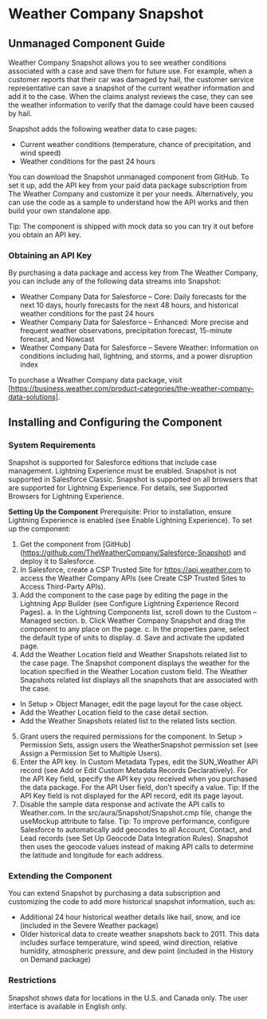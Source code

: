 # Weather Company Snapshot 
## Unmanaged Component Guide

Weather Company Snapshot allows you to see weather conditions associated with a case and save them for future use. For example, when a customer reports that their car was damaged by hail, the customer service representative can save a snapshot of the current weather information and add it to the case. When the claims analyst reviews the case, they can see the weather information to verify that the damage could have been caused by hail.

Snapshot adds the following weather data to case pages:
- Current weather conditions (temperature, chance of precipitation, and wind speed)
- Weather conditions for the past 24 hours

You can download the Snapshot unmanaged component from GitHub. To set it up, add the API key from your paid data package subscription from The Weather Company and customize it per your needs. Alternatively, you can use the code as a sample to understand how the API works and then build your own standalone app.

Tip: The component is shipped with mock data so you can try it out before you obtain an API key.

### Obtaining an API Key

By purchasing a data package and access key from The Weather Company, you can include any of the following data streams into Snapshot:
- Weather Company Data for Salesforce – Core: Daily forecasts for the next 10 days, hourly forecasts for the next 48 hours, and historical weather conditions for the past 24 hours
- Weather Company Data for Salesforce – Enhanced: More precise and frequent weather observations, precipitation forecast, 15-minute forecast, and Nowcast
- Weather Company Data for Salesforce – Severe Weather: Information on conditions including hail, lightning, and storms, and a power disruption index

To purchase a Weather Company data package, visit [https://business.weather.com/product-categories/the-weather-company-data-solutions].

## Installing and Configuring the Component
### System Requirements
Snapshot is supported for Salesforce editions that include case management. Lightning Experience must be enabled. Snapshot is not supported in Salesforce Classic. Snapshot is supported on all browsers that are supported for Lightning Experience. For details, see Supported Browsers for Lightning Experience.

**Setting Up the Component**
Prerequisite: Prior to installation, ensure Lightning Experience is enabled (see Enable Lightning Experience). 
To set up the component:
1. Get the component from [GitHub] (https://github.com/TheWeatherCompany/Salesforce-Snapshot) and deploy it to Salesforce.
2. In Salesforce, create a CSP Trusted Site for https://api.weather.com to access the Weather Company APIs (see Create CSP Trusted Sites to Access Third-Party APIs).
3. Add the component to the case page by editing the page in the Lightning App Builder (see Configure Lightning Experience Record Pages). 
a. In the Lightning Components list, scroll down to the Custom – Managed section.
b. Click Weather Company Snapshot and drag the component to any place on the page.
c. In the properties pane, select the default type of units to display. 
d. Save and activate the updated page.
4. Add the Weather Location field and Weather Snapshots related list to the case page. The Snapshot component displays the weather for the location specified in the Weather Location custom field. The Weather Snapshots related list displays all the snapshots that are associated with the case.
- In Setup > Object Manager, edit the page layout for the case object. 
- Add the Weather Location field to the case detail section. 
- Add the Weather Snapshots related list to the related lists section. 
5. Grant users the required permissions for the component. In Setup > Permission Sets, assign users the WeatherSnapshot permission set (see Assign a Permission Set to Multiple Users). 
6. Enter the API key. In Custom Metadata Types, edit the SUN_Weather API record (see Add or Edit Custom Metadata Records Declaratively). For the API Key field, specify the API key you received when you purchased the data package.  For the API User field, don’t specify a value.  Tip: If the API Key field is not displayed for the API record, edit its page layout.
7. Disable the sample data response and activate the API calls to Weather.com. In the src/aura/Snapshot/Snapshot.cmp file, change the useMockup attribute to false. Tip: To improve performance, configure Salesforce to automatically add geocodes to all Account, Contact, and Lead records (see Set Up Geocode Data Integration Rules). Snapshot then uses the geocode values instead of making API calls to determine the latitude and longitude for each address. 

### Extending the Component
You can extend Snapshot by purchasing a data subscription and customizing the code to add more historical snapshot information, such as: 
- Additional 24 hour historical weather details like hail, snow, and ice (included in the Severe Weather package)
- Older historical data to create weather snapshots back to 2011. This data includes surface temperature, wind speed, wind direction, relative humidity, atmospheric pressure, and dew point (included in the History on Demand package)

### Restrictions
Snapshot shows data for locations in the U.S. and Canada only. The user interface is available in English only.



